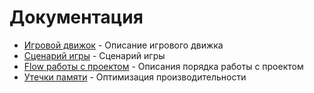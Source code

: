 # Документация

- [Игровой движок](gameEngine.md) - Описание игрового движка
- [Сценарий игры](scenario.md) - Сценарий игры
- [Flow работы с проектом](workFlow.md) - Описания порядка работы с проектом
- [Утечки памяти](memory/MEMORYLEAKS.md) - Оптимизация производительности
